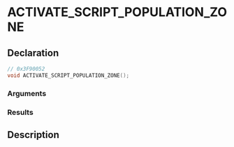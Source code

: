 # ACTIVATE_SCRIPT_POPULATION_ZONE

## Declaration
```cpp
// 0x3F90052
void ACTIVATE_SCRIPT_POPULATION_ZONE();
```

### Arguments

### Results

## Description
